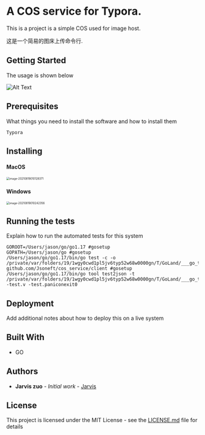 
# A COS service for Typora.

This is a project is a simple COS used for image host.

这是一个简易的图床上传命令行.

## Getting Started

The usage is shown below

![Alt Text](https://jarviszuo-tencent-img-1302316844.cos.ap-chengdu.myqcloud.com/img/markdownImg/7cdacb47f0487ec96f2cc4140a81024f.gif)


## Prerequisites

What things you need to install the software and how to install them

```
Typora 
```

## Installing

#### MacOS

<img src="https://jarviszuo-tencent-img-1302316844.cos.ap-chengdu.myqcloud.com/img/markdownImg/a91955802fc9ea614a5cca7dbbebd154.png" alt="image-20210819010128371" style="zoom:50%;" />

#### Windows

<img src="https://jarviszuo-tencent-img-1302316844.cos.ap-chengdu.myqcloud.com/img/markdownImg/8f7a074da66deecd32fa089f039c7638.png" alt="image-20210819010242356" style="zoom:50%;" />


## Running the tests

Explain how to run the automated tests for this system

```shell
GOROOT=/Users/jason/go/go1.17 #gosetup
GOPATH=/Users/jason/go #gosetup
/Users/jason/go/go1.17/bin/go test -c -o /private/var/folders/19/1wgy0cwd1pl5jv6typ52w68w0000gn/T/GoLand/___go_test_github_com_Jsoneft_cos_service_client.test github.com/Jsoneft/cos_service/client #gosetup
/Users/jason/go/go1.17/bin/go tool test2json -t /private/var/folders/19/1wgy0cwd1pl5jv6typ52w68w0000gn/T/GoLand/___go_test_github_com_Jsoneft_cos_service_client.test -test.v -test.paniconexit0
```

## Deployment

Add additional notes about how to deploy this on a live system

## Built With

* GO

## Authors

* **Jarvis zuo** - *Initial work* - [Jarvis](https://github.com/jsoneft)

## License

This project is licensed under the MIT License - see the [LICENSE.md](LICENSE.md) file for details
